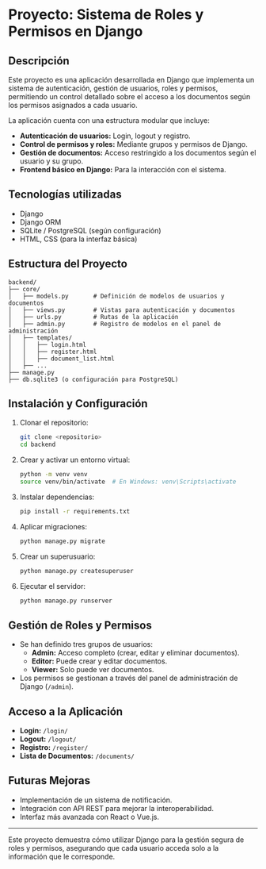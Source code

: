 # Proyecto: Sistema de Roles y Permisos en Django

## Descripción

Este proyecto es una aplicación desarrollada en Django que implementa un sistema de autenticación, gestión de usuarios, roles y permisos, permitiendo un control detallado sobre el acceso a los documentos según los permisos asignados a cada usuario.

La aplicación cuenta con una estructura modular que incluye:

- **Autenticación de usuarios:** Login, logout y registro.
- **Control de permisos y roles:** Mediante grupos y permisos de Django.
- **Gestión de documentos:** Acceso restringido a los documentos según el usuario y su grupo.
- **Frontend básico en Django:** Para la interacción con el sistema.

## Tecnologías utilizadas

- Django
- Django ORM
- SQLite / PostgreSQL (según configuración)
- HTML, CSS (para la interfaz básica)

## Estructura del Proyecto

```
backend/
├── core/
│   ├── models.py       # Definición de modelos de usuarios y documentos
│   ├── views.py        # Vistas para autenticación y documentos
│   ├── urls.py         # Rutas de la aplicación
│   ├── admin.py        # Registro de modelos en el panel de administración
│   ├── templates/
│   │   ├── login.html
│   │   ├── register.html
│   │   ├── document_list.html
│   ├── ...
├── manage.py
├── db.sqlite3 (o configuración para PostgreSQL)
```

## Instalación y Configuración

1. Clonar el repositorio:
   ```bash
   git clone <repositorio>
   cd backend
   ```
2. Crear y activar un entorno virtual:
   ```bash
   python -m venv venv
   source venv/bin/activate  # En Windows: venv\Scripts\activate
   ```
3. Instalar dependencias:
   ```bash
   pip install -r requirements.txt
   ```
4. Aplicar migraciones:
   ```bash
   python manage.py migrate
   ```
5. Crear un superusuario:
   ```bash
   python manage.py createsuperuser
   ```
6. Ejecutar el servidor:
   ```bash
   python manage.py runserver
   ```

## Gestión de Roles y Permisos

- Se han definido tres grupos de usuarios:
  - **Admin:** Acceso completo (crear, editar y eliminar documentos).
  - **Editor:** Puede crear y editar documentos.
  - **Viewer:** Solo puede ver documentos.
- Los permisos se gestionan a través del panel de administración de Django (`/admin`).

## Acceso a la Aplicación

- **Login:** `/login/`
- **Logout:** `/logout/`
- **Registro:** `/register/`
- **Lista de Documentos:** `/documents/`

## Futuras Mejoras

- Implementación de un sistema de notificación.
- Integración con API REST para mejorar la interoperabilidad.
- Interfaz más avanzada con React o Vue.js.

---

Este proyecto demuestra cómo utilizar Django para la gestión segura de roles y permisos, asegurando que cada usuario acceda solo a la información que le corresponde.
